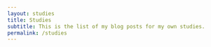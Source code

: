 ```yaml
---
layout: studies
title: Studies
subtitle: This is the list of my blog posts for my own studies.
permalink: /studies
---
```

